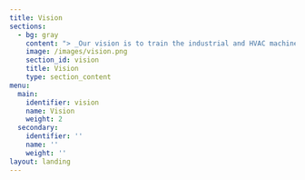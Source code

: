 ```yaml
---
title: Vision
sections:
  - bg: gray
    content: "> _Our vision is to train the industrial and HVAC machines to learn to troubleshoot themselves and also educate the technicians in an effective and fun way._\n\n\n\n\n\nThere is no doubt that every technician will understand the functionality of machines and parts by using this service. Also, they can visualize the reality in all angles. For more complicated machine parts they will get to learn quickly with 3D model representations with interactive explanations. This app provides a fun approach to learning. This makes learning interesting. As a result, it gives a pretty positive impact on the technicians and keeps them engaged.\r\n\n\r\n\nThe primary challenge of this service would be numerous amounts of parts and machines in different firms around the world. Collecting information and common problems would be difficult for different machines. But in another three years, planning to cover 60 percent of the most commonly used products and the next two years will be trying to complete above 90 percent of all the units.\r\n\n\r\n\nAs we already know various amounts of common problems and the solutions, we can use those experiences to train the machine learning model and that will help the machine to fix the problems by itself. We can improvise this model in the future by adding more and more issues and problems to become very effective.\r\n\n\r\n\nThe future dreams of this product would make agreements with almost all the manufacturers and use the service to enhance productivity by eliminating manual efforts and errors."
    image: /images/vision.png
    section_id: vision
    title: Vision
    type: section_content
menu:
  main:
    identifier: vision
    name: Vision
    weight: 2
  secondary:
    identifier: ''
    name: ''
    weight: ''
layout: landing
---
```


